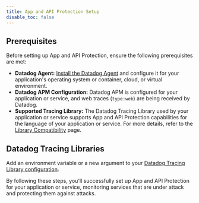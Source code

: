```yaml
---
title: App and API Protection Setup
disable_toc: false
---
```


## Prerequisites 

Before setting up App and API Protection, ensure the following prerequisites are met:
- **Datadog Agent:** [Install the Datadog Agent][4] and configure it for your application's operating system or container, cloud, or virtual environment.
- **Datadog APM Configuration:** Datadog APM is configured for your application or service, and web traces (`type:web`) are being received by Datadog.
- **Supported Tracing Library:** The Datadog Tracing Library used by your application or service supports App and API Protection capabilities for the language of your application or service. For more details, refer to the [Library Compatibility][1] page.

## Datadog Tracing Libraries

Add an environment variable or a new argument to your [Datadog Tracing Library configuration][3].

By following these steps, you'll successfully set up App and API Protection for your application or service, monitoring services that are under attack and protecting them against attacks.

[1]: /security/application_security/threats/setup/compatibility
[3]: /security/application_security/threats/setup/threat_detection
[4]: /agent/